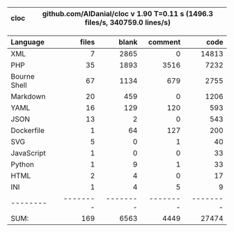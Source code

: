 
cloc|github.com/AlDanial/cloc v 1.90  T=0.11 s (1496.3 files/s, 340759.0 lines/s)
--- | ---

Language|files|blank|comment|code
:-------|-------:|-------:|-------:|-------:
XML|7|2865|0|14813
PHP|35|1893|3516|7232
Bourne Shell|67|1134|679|2755
Markdown|20|459|0|1206
YAML|16|129|120|593
JSON|13|2|0|543
Dockerfile|1|64|127|200
SVG|5|0|1|40
JavaScript|1|0|0|33
Python|1|9|1|33
HTML|2|4|0|17
INI|1|4|5|9
--------|--------|--------|--------|--------
SUM:|169|6563|4449|27474
